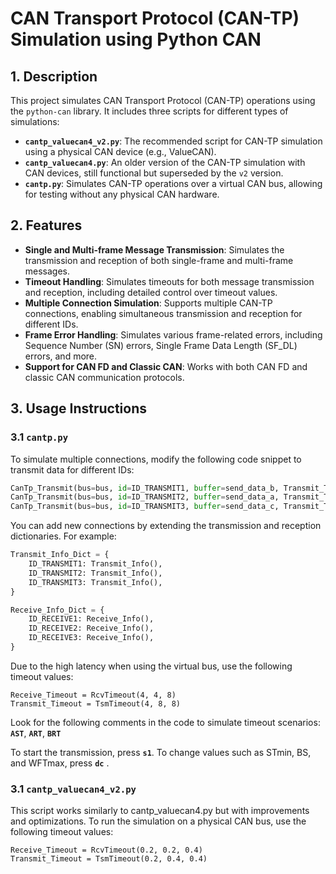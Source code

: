 # CAN Transport Protocol (CAN-TP) Simulation using Python CAN

## 1. Description

This project simulates CAN Transport Protocol (CAN-TP) operations using the `python-can` library. It includes three scripts for different types of simulations:

- **`cantp_valuecan4_v2.py`**: The recommended script for CAN-TP simulation using a physical CAN device (e.g., ValueCAN).
- **`cantp_valuecan4.py`**: An older version of the CAN-TP simulation with CAN devices, still functional but superseded by the `v2` version.
- **`cantp.py`**: Simulates CAN-TP operations over a virtual CAN bus, allowing for testing without any physical CAN hardware.

## 2. Features

- **Single and Multi-frame Message Transmission**: Simulates the transmission and reception of both single-frame and multi-frame messages.
- **Timeout Handling**: Simulates timeouts for both message transmission and reception, including detailed control over timeout values.
- **Multiple Connection Simulation**: Supports multiple CAN-TP connections, enabling simultaneous transmission and reception for different IDs.
- **Frame Error Handling**: Simulates various frame-related errors, including Sequence Number (SN) errors, Single Frame Data Length (SF_DL) errors, and more.
- **Support for CAN FD and Classic CAN**: Works with both CAN FD and classic CAN communication protocols.

## 3. Usage Instructions

### 3.1 `cantp.py`

To simulate multiple connections, modify the following code snippet to transmit data for different IDs:

```python
CanTp_Transmit(bus=bus, id=ID_TRANSMIT1, buffer=send_data_b, Transmit_Timeout=Transmit_Timeout, TX_DL=8, is_fd=True)
CanTp_Transmit(bus=bus, id=ID_TRANSMIT2, buffer=send_data_a, Transmit_Timeout=Transmit_Timeout, TX_DL=8, is_fd=True)
CanTp_Transmit(bus=bus, id=ID_TRANSMIT3, buffer=send_data_c, Transmit_Timeout=Transmit_Timeout, TX_DL=8, is_fd=True)
````
You can add new connections by extending the transmission and reception dictionaries. For example:

```python
Transmit_Info_Dict = {
    ID_TRANSMIT1: Transmit_Info(),
    ID_TRANSMIT2: Transmit_Info(),
    ID_TRANSMIT3: Transmit_Info(),
}

Receive_Info_Dict = {
    ID_RECEIVE1: Receive_Info(),
    ID_RECEIVE2: Receive_Info(),
    ID_RECEIVE3: Receive_Info(),
}
```

Due to the high latency when using the virtual bus, use the following timeout values:
```
Receive_Timeout = RcvTimeout(4, 4, 8)
Transmit_Timeout = TsmTimeout(4, 8, 8)
```

Look for the following comments in the code to simulate timeout scenarios: **`AST`**, **`ART`**, **`BRT`** 

To start the transmission, press **`s1`**. To change values such as STmin, BS, and WFTmax, press **`dc`** .

### 3.1 `cantp_valuecan4_v2.py`
This script works similarly to cantp_valuecan4.py but with improvements and optimizations. To run the simulation on a physical CAN bus, use the following timeout values:
```
Receive_Timeout = RcvTimeout(0.2, 0.2, 0.4)
Transmit_Timeout = TsmTimeout(0.2, 0.4, 0.4)
```